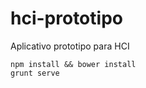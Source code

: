 hci-prototipo
=============

Aplicativo prototipo para HCI

```
npm install && bower install
grunt serve
```

